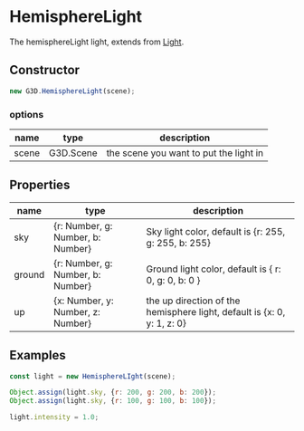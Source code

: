 # HemisphereLight

The hemisphereLight light, extends from [Light](./Light).

## Constructor

```javascript
new G3D.HemisphereLight(scene);
```

### options

| name  | type      | description                            |
| ----- | --------- | -------------------------------------- |
| scene | G3D.Scene | the scene you want to put the light in |

## Properties

| name   | type                              | description                                                              |
| ------ | --------------------------------- | ------------------------------------------------------------------------ |
| sky    | {r: Number, g: Number, b: Number} | Sky light color, default is {r: 255, g: 255, b: 255}                     |
| ground | {r: Number, g: Number, b: Number} | Ground light color, default is { r: 0, g: 0, b: 0 }                      |
| up     | {x: Number, y: Number, z: Number} | the up direction of the hemisphere light,  default is {x: 0, y: 1, z: 0} |

## Examples

```javascript
const light = new HemisphereLIght(scene);

Object.assign(light.sky, {r: 200, g: 200, b: 200});
Object.assign(light.sky, {r: 100, g: 100, b: 100});

light.intensity = 1.0;
```